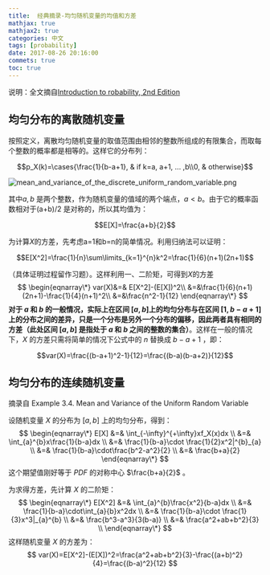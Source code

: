```yaml
---
title:  经典摘录-均匀随机变量的均值和方差 
mathjax: true
mathjax2: true
categories: 中文
tags: [probability]
date: 2017-08-26 20:16:00
commets: true
toc: true
---
```


说明：全文摘自[Introduction to robability, 2nd Edition](http://www.athenasc.com/probbook.html) 

## 均匀分布的离散随机变量

按照定义，离散均匀随机变量的取值范围由相邻的整数所组成的有限集合，而取每个整数的概率都是相等的。这样它的分布列：

$$p_X(k)=\cases{\frac{1}{b-a+1}, & if k=a, a+1, ... ,b\\0, &  otherwise}$$

![mean_and_variance_of_the_discrete_uniform_random_variable.png](http://q83p23d9i.bkt.clouddn.com/gitpage/introduction-to-probability/mean_and_variance_of_uniform_random_variable/1.png)

其中$a,b$ 是两个整数，作为随机变量的值域的两个端点，$a<b$。由于它的概率函数相对于(a+b)/2 是对称的，所以其均值为：

$$E[X]=\frac{a+b}{2}$$

为计算$X$的方差，先考虑a=1和b=n的简单情况。利用归纳法可以证明：

$$E[X^2]=\frac{1}{n}\sum\limits_{k=1}^{n}k^2=\frac{1}{6}(n+1)(2n+1)$$

（具体证明过程留作习题）。这样利用一、二阶矩，可得到$X$的方差
$$
\begin{eqnarray\*}
var(X)&=& E[X^2]-(E[X])^2\\
&=&\frac{1}{6}(n+1)(2n+1)-\frac{1}{4}(n+1)^2\\
&=&\frac{n^2-1}{12}
\end{eqnarray\*}
$$
**对于 $a$ 和 $b$ 的一般情况，实际上在区间 $[a,b]$上的均匀分布与在区间 $[1,b-a+1]$ 上的分布之间的差异，只是一个分布是另外一个分布的偏移，因此两者具有相同的方差（此处区间 $[a,b]$ 是指处于 $a$ 和 $b$ 之间的整数的集合）**。这样在一般的情况下，$X$ 的方差只需将简单的情况下公式中的 $n$ 替换成 $b-a+1$ ，即：

$$var(X)=\frac{(b-a+1)^2-1}{12}=\frac{(b-a)(b-a+2)}{12}$$

## 均匀分布的连续随机变量

摘录自 Example 3.4. Mean and Variance of the Uniform Random Variable 

设随机变量 $X$ 的分布为 $[a,b]$ 上的均匀分布，得到：
$$
\begin{eqnarray\*}
E[X] &=& \int_{-\infty}^{+\infty}xf_X(x)dx \\
&=& \int_{a}^{b}x\frac{1}{b-a}dx \\
&=& \frac{1}{b-a}\cdot \frac{1}{2}x^2|^{b}_{a} \\
&=& \frac{1}{b-a}\cdot\frac{b^2-a^2}{2} \\
&=& \frac{b+a}{2}
\end{eqnarray\*}
$$
这个期望值刚好等于 $PDF$ 的对称中心 $\frac{b+a}{2}$ 。

为求得方差，先计算 $X$ 的二阶矩：
$$
\begin{eqnarray\*}
E[X^2] &=& \int_{a}^{b}\frac{x^2}{b-a}dx \\
&=& \frac{1}{b-a}\cdot\int_{a}{b}x^2dx \\
&=& \frac{1}{b-a}\cdot \frac{1}{3}x^3|_{a}^{b} \\
&=& \frac{b^3-a^3}{3(b-a)} \\
&=& \frac{a^2+ab+b^2}{3} \\
\end{eqnarray\*}
$$
这样随机变量 $X$ 的方差为：
$$
var(X)=E[X^2]-(E[X])^2=\frac{a^2+ab+b^2}{3}-\frac{(a+b)^2}{4}=\frac{(b-a)^2}{12}
$$
